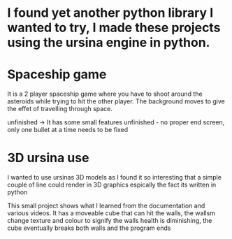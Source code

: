 # I found yet another python library I wanted to try, I made these projects using the ursina engine in python. 

# Spaceship game
It is a 2 player spaceship game where you have to shoot around the asteroids while trying to hit the other player.
The background moves to give the effet of travelling through space. 

unfinished -> It has some small features unfinished - no proper end screen, only one bullet at a time needs to be fixed

# 3D ursina use
I wanted to use ursinas 3D models as I found it so interesting that a simple couple of line could render in 3D graphics
espically the fact its written in python

This small project shows what I learned from the documentation and various videos. It has a moveable cube that can hit 
the walls, the wallsm change texture and colour to signify the walls health is diminishing, the cube eventually breaks
both walls and the program ends
